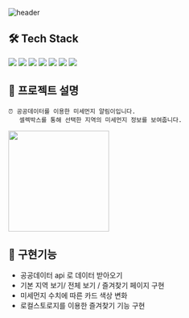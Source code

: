 ![header](https://capsule-render.vercel.app/api?type=waving&text=미세먼지알림이&color=auto&height=250&animation=scaleIn)


## 🛠 Tech Stack

<img src="https://img.shields.io/badge/REACT-61DAFB?style=for-the-badge&logo=React&logoColor=white"/> <img src="https://img.shields.io/badge/REDUX-764ABC?style=for-the-badge&logo=Redux&logoColor=white"/>
<img src="https://img.shields.io/badge/STYLED-COMPONENTS-DB7093?style=for-the-badge&logo=styled-components&logoColor=white"/>
<img src="https://img.shields.io/badge/VITE-646CFF?style=for-the-badge&logo=Vite&logoColor=white"/>
<img src="https://img.shields.io/badge/ReactRouter-F7DF1E?style=for-the-badge&logo=redux&logoColor=white"/>
<img src="https://img.shields.io/badge/javascript-red?style=for-the-badge&logo=javascript&logoColor=white"/>
<img src="https://img.shields.io/badge/HTML5-008000?style=for-the-badge&logo=HTML5&logoColor=#E34F26"/>
</div>

## 📗 프로젝트 설명

```
⏰ 공공데이터를 이용한 미세먼지 알림이입니다. 
   셀렉박스를 통해 선택한 지역의 미세먼지 정보를 보여줍니다.
```

<a href='https://ifh.cc/v-m1W6Nr' target='_blank'><img src='https://ifh.cc/g/m1W6Nr.gif' border='0' width="200"></a>

## 📌 구현기능

- 공공데이터 api 로 데이터 받아오기
- 기본 지역 보기/ 전체 보기 / 즐겨찾기 페이지 구현
- 미세먼지 수치에 따른 카드 색상 변화
- 로컬스토로지를 이용한 즐겨찾기 기능 구현

